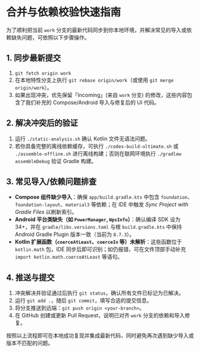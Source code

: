 # 合并与依赖校验快速指南

为了顺利把当前 `work` 分支的最新代码同步到你本地环境，并解决常见的导入或依赖缺失问题，可依照以下步骤操作。

## 1. 同步最新提交
1. `git fetch origin work`
2. 在本地特性分支上执行 `git rebase origin/work`（或使用 `git merge origin/work`）。
3. 如果出现冲突，优先保留「Incoming」(来自 `work` 分支) 的修改，这些内容包含了我们补充的 Compose/Android 导入与修复后的 UI 代码。

## 2. 解决冲突后的验证
1. 运行 `./static-analysis.sh` 确认 Kotlin 文件无语法问题。
2. 若你具备完整的离线依赖缓存，可执行 `./codex-build-ultimate.sh` 或 `./assemble-offline.sh` 进行离线构建；否则在联网环境执行 `./gradlew assembleDebug` 验证 Gradle 构建。

## 3. 常见导入/依赖问题排查
- **Compose 组件缺少导入**：确保 `app/build.gradle.kts` 中包含 `foundation`、`foundation-layout`、`material3` 等依赖；在 IDE 中触发 *Sync Project with Gradle Files* 以刷新索引。
- **Android 平台类缺失（如 `PowerManager`, `WpsInfo`）**：确认编译 SDK 设为 34+，并在 `gradle/libs.versions.toml` 与根 `build.gradle.kts` 中保持 Android Gradle Plugin 版本一致（当前为 `8.7.3`）。
- **Kotlin 扩展函数（`coerceAtLeast`、`coerceIn` 等）未解析**：这些函数位于 `kotlin.math` 包，IDE 同步后即可识别；如仍报错，可在文件顶部手动补充 `import kotlin.math.coerceAtLeast` 等语句。

## 4. 推送与提交
1. 冲突解决并验证通过后执行 `git status`，确认所有文件已标记为已解决。
2. 运行 `git add .`，随后 `git commit`，填写合适的提交信息。
3. 将分支推送到远端：`git push origin <your-branch>`。
4. 在 GitHub 创建或更新 Pull Request，说明已对齐 `work` 分支的依赖和导入修复。

按照以上流程即可在本地成功复现并集成最新代码，同时避免再次遇到缺少导入或版本不匹配的问题。
